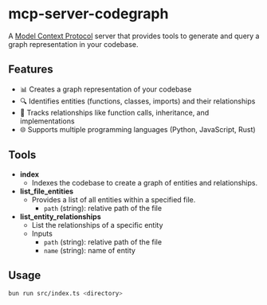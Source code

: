 # mcp-server-codegraph

A [Model Context Protocol](https://github.com/modelcontextprotocol) server that provides tools to generate and query a graph representation in your codebase.


## Features
- 📊 Creates a graph representation of your codebase
- 🔍 Identifies entities (functions, classes, imports) and their relationships
- 🔗 Tracks relationships like function calls, inheritance, and implementations
- 🌐 Supports multiple programming languages (Python, JavaScript, Rust)

## Tools

- **index**
    - Indexes the codebase to create a graph of entities and relationships.
- **list_file_entities**
    - Provides a list of all entities within a specified file.
        - `path` (string): relative path of the file
- **list_entity_relationships**
    - List the relationships of a specific entity
    - Inputs
        - `path` (string): relative path of the file
        - `name` (string): name of entity

## Usage

```sh
bun run src/index.ts <directory>
```
